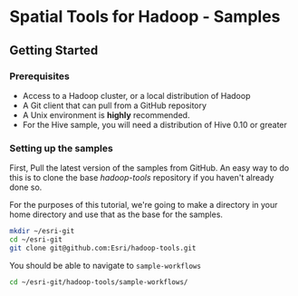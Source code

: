 # Spatial Tools for Hadoop - Samples

## Getting Started


### Prerequisites

* Access to a Hadoop cluster, or a local distribution of Hadoop
* A Git client that can pull from a GitHub repository
* A Unix environment is **highly** recommended. 
* For the Hive sample, you will need a distribution of Hive 0.10 or greater


### Setting up the samples

First, Pull the latest version of the samples from GitHub.  An easy way to do this is to clone the base *hadoop-tools* repository if you haven't already done so.

For the purposes of this tutorial, we're going to make a directory in your home directory and use that as the base for the samples.
```bash
mkdir ~/esri-git
cd ~/esri-git
git clone git@github.com:Esri/hadoop-tools.git
```

You should be able to navigate to `sample-workflows`

```bash
cd ~/esri-git/hadoop-tools/sample-workflows/
```

